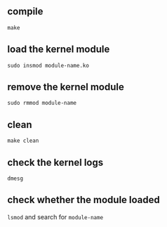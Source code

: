 ## compile

`make`

## load the kernel module

`sudo insmod module-name.ko`

## remove the kernel module

`sudo rmmod module-name`

## clean

`make clean`

## check the kernel logs

`dmesg`

## check whether the module loaded

`lsmod` and search for `module-name`
